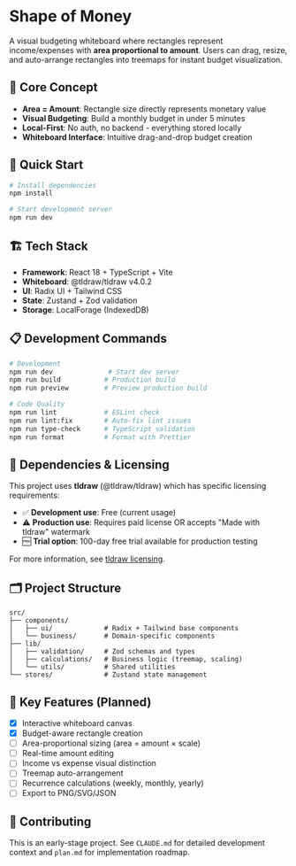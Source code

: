 # Shape of Money

A visual budgeting whiteboard where rectangles represent income/expenses with **area proportional to amount**. Users can drag, resize, and auto-arrange rectangles into treemaps for instant budget visualization.

## 🎯 Core Concept

- **Area = Amount**: Rectangle size directly represents monetary value
- **Visual Budgeting**: Build a monthly budget in under 5 minutes
- **Local-First**: No auth, no backend - everything stored locally
- **Whiteboard Interface**: Intuitive drag-and-drop budget creation

## 🚀 Quick Start

```bash
# Install dependencies
npm install

# Start development server
npm run dev
```

## 🏗️ Tech Stack

- **Framework**: React 18 + TypeScript + Vite
- **Whiteboard**: @tldraw/tldraw v4.0.2
- **UI**: Radix UI + Tailwind CSS
- **State**: Zustand + Zod validation
- **Storage**: LocalForage (IndexedDB)

## 📋 Development Commands

```bash
# Development
npm run dev              # Start dev server
npm run build           # Production build
npm run preview         # Preview production build

# Code Quality
npm run lint            # ESLint check
npm run lint:fix        # Auto-fix lint issues
npm run type-check      # TypeScript validation
npm run format          # Format with Prettier
```

## 📄 Dependencies & Licensing

This project uses **tldraw** (@tldraw/tldraw) which has specific licensing requirements:

- ✅ **Development use**: Free (current usage)
- ⚠️ **Production use**: Requires paid license OR accepts "Made with tldraw" watermark
- 🆓 **Trial option**: 100-day free trial available for production testing

For more information, see [tldraw licensing](https://tldraw.dev/community/license).

## 🗂️ Project Structure

```
src/
├── components/
│   ├── ui/             # Radix + Tailwind base components
│   └── business/       # Domain-specific components
├── lib/
│   ├── validation/     # Zod schemas and types
│   ├── calculations/   # Business logic (treemap, scaling)
│   └── utils/          # Shared utilities
└── stores/             # Zustand state management
```

## 🎨 Key Features (Planned)

- [x] Interactive whiteboard canvas
- [x] Budget-aware rectangle creation
- [ ] Area-proportional sizing (area = amount × scale)
- [ ] Real-time amount editing
- [ ] Income vs expense visual distinction
- [ ] Treemap auto-arrangement
- [ ] Recurrence calculations (weekly, monthly, yearly)
- [ ] Export to PNG/SVG/JSON

## 🤝 Contributing

This is an early-stage project. See `CLAUDE.md` for detailed development context and `plan.md` for implementation roadmap.
